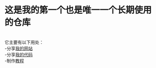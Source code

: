<title>简洁</title>
<h1>这是我的<strong>第一个</strong>也是<strong>唯一一个</strong>长期使用的仓库</h1><br>
它主要有以下用处：<br>
    -分享<a href='https://zhs141.github.io'>我的网站</a><br>
    -分享<a href='https://zhs141.github.io/file'>我的代码</a><br>
    -制作<a href='https://zhs141.github.io/Python_Teach'>教程</a>
